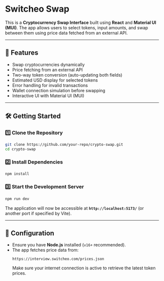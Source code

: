 # Switcheo Swap

This is a **Cryptocurrency Swap Interface** built using **React** and **Material UI (MUI)**. The app allows users to select tokens, input amounts, and swap between them using price data fetched from an external API.

---

## **🚀 Features**
- Swap cryptocurrencies dynamically
- Price fetching from an external API
- Two-way token conversion (auto-updating both fields)
- Estimated USD display for selected tokens
- Error handling for invalid transactions
- Wallet connection simulation before swapping
- Interactive UI with Material UI (MUI)

---

## **🛠️ Getting Started**

### **1️⃣ Clone the Repository**
```sh
git clone https://github.com/your-repo/crypto-swap.git
cd crypto-swap
```

### **2️⃣ Install Dependencies**
```sh
npm install
```

### **3️⃣ Start the Development Server**
```sh
npm run dev
```

The application will now be accessible at **`http://localhost:5173/`** (or another port if specified by Vite).

---

## **🔧 Configuration**
- Ensure you have **Node.js** installed (`v16+` recommended).
- The app fetches price data from:
  ```plaintext
  https://interview.switcheo.com/prices.json
  ```
  Make sure your internet connection is active to retrieve the latest token prices.

